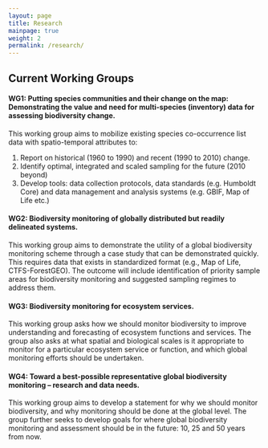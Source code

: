 ```yaml
---
layout: page
title: Research
mainpage: true
weight: 2
permalink: /research/
---
```


## Current Working Groups ##

#### WG1: Putting species communities and their change on the map: Demonstrating the value and need for multi-species (inventory) data for assessing biodiversity change.

This working group aims to mobilize existing species co-occurrence list data with spatio-temporal attributes to:

1. Report on historical (1960 to 1990) and recent (1990 to 2010) change.
2. Identify optimal, integrated and scaled sampling for the future (2010 beyond)
3. Develop tools: data collection protocols, data standards (e.g. Humboldt Core) and data management and analysis systems (e.g. GBIF, Map of Life etc.)

#### WG2: Biodiversity monitoring of globally distributed but readily delineated systems.

This working group aims to demonstrate the utility of a global biodiversity monitoring scheme through a case study that can be demonstrated quickly. This requires data that exists in standardized format (e.g., Map of Life, CTFS-ForestGEO). The outcome will include identification of priority sample areas for biodiversity monitoring and suggested sampling regimes to address them.

#### WG3: Biodiversity monitoring for ecosystem services.

This working group asks how we should monitor biodiversity to improve understanding and forecasting of ecosystem functions and services. The group also asks at what spatial and biological scales is it appropriate to monitor for a particular ecosystem service or function, and which global monitoring efforts should be undertaken.

#### WG4: Toward a best-possible representative global biodiversity monitoring – research and data needs.

This working group aims to develop a statement for why we should monitor biodiversity, and why monitoring should be done at the global level. The group further seeks to develop goals for where global biodiversity monitoring and assessment should be in the future: 10, 25 and 50 years from now.

